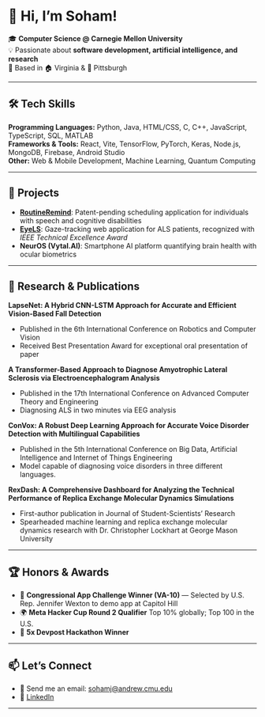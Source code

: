 # 👋  Hi, I’m Soham!  

🎓 **Computer Science @ Carnegie Mellon University** <br>
💡 Passionate about **software development, artificial intelligence, and research**  
📍 Based in 🏠 Virginia & 🏫 Pittsburgh 

---

## 🛠️ Tech Skills  
**Programming Languages:** Python, Java, HTML/CSS, C, C++, JavaScript, TypeScript, SQL, MATLAB   
**Frameworks & Tools:** React, Vite, TensorFlow, PyTorch, Keras, Node.js, MongoDB, Firebase, Android Studio  
**Other:** Web & Mobile Development, Machine Learning, Quantum Computing  

---

## 🚀 Projects  
- [**RoutineRemind**](https://github.com/sjain2025/RoutineRemind): Patent-pending scheduling application for individuals with speech and cognitive disabilities
- [**EyeLS**](https://github.com/sjain2025/EyeLS): Gaze-tracking web application for ALS patients, recognized with *IEEE Technical Excellence Award*  
- **NeurOS (Vytal.AI)**: Smartphone AI platform quantifying brain health with ocular biometrics

---

## 🔬 Research & Publications    
**LapseNet: A Hybrid CNN-LSTM Approach for Accurate and Efficient Vision-Based Fall Detection**  
  - Published in the 6th International Conference on Robotics and Computer Vision  
  - Received Best Presentation Award for exceptional oral presentation of paper
 
**A Transformer-Based Approach to Diagnose Amyotrophic Lateral Sclerosis via Electroencephalogram Analysis**
  - Published in the 17th International Conference on Advanced Computer Theory and Engineering
  - Diagnosing ALS in two minutes via EEG analysis

**ConVox: A Robust Deep Learning Approach for Accurate Voice Disorder Detection with Multilingual Capabilities**  
  - Published in the 5th International Conference on Big Data, Artificial Intelligence and Internet of Things Engineering
  - Model capable of diagnosing voice disorders in three different languages.

**RexDash: A Comprehensive Dashboard for Analyzing the Technical Performance of Replica Exchange Molecular
Dynamics Simulations**  
  - First-author publication in Journal of Student-Scientists’ Research
  - Spearheaded machine learning and replica exchange molecular dynamics research with Dr. Christopher
Lockhart at George Mason University 
---

## 🏆 Honors & Awards  
- 🥇 **Congressional App Challenge Winner (VA-10)** — Selected by U.S. Rep. Jennifer Wexton to demo app at Capitol Hill  
- 🌍 **Meta Hacker Cup Round 2 Qualifier** Top 10% globally; Top 100 in the U.S.
- 🏅 **5x Devpost Hackathon Winner**

---

## 📫 Let’s Connect  
- 📧 Send me an email: sohamj@andrew.cmu.edu
- 🔗 [LinkedIn](https://www.linkedin.com/in/sohamjain25)  
---
